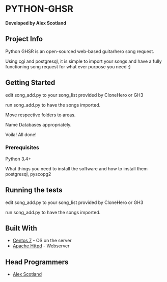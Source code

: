 
# PYTHON-GHSR

**Developed by Alex Scotland**

## Project Info

Python GHSR is an open-sourced web-based guitarhero song request.

Using cgi and postgresql, it is simple to import your songs and have a fully functioning song request for what ever purpose you need :)

## Getting Started

edit song_add.py to your song_list provided by CloneHero or GH3

run song_add.py to have the songs imported.

Move respective folders to areas.

Name Databases appropriately.

Voila!  All done!

### Prerequisites

Python 3.4+

What things you need to install the software and how to install them
postgresql, pyscopg2

## Running the tests

edit song_add.py to your song_list provided by CloneHero or GH3

run song_add.py to have the songs imported.

## Built With

* [Centos 7](https://www.centos.org/download/) - OS on the server
* [Apache Httpd](https://httpd.apache.org/) - Webserver

## Head Programmers

* [Alex Scotland](https://github.com/AlexScotland)
